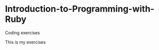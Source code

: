 Introduction-to-Programming-with-Ruby
=====================================

Coding exercises

This is my exercises

